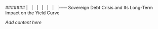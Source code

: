 ####### |   |   |   |   |   |   ├── Sovereign Debt Crisis and Its Long-Term Impact on the Yield Curve

*Add content here*